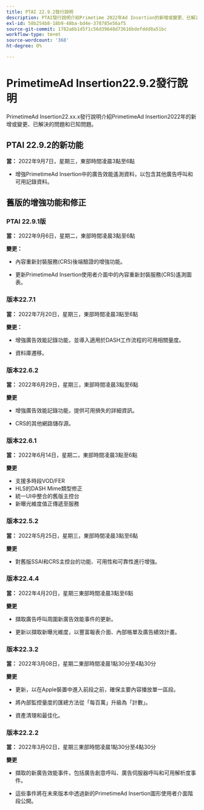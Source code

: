 ```yaml
---
title: PTAI 22.9.2發行說明
description: PTAI發行說明介紹Primetime 2022年Ad Insertion的新增或變更、已解決且已知問題。
exl-id: 58b254b8-18b9-48ba-bd4e-378785e56af5
source-git-commit: 1782a6b1d5f1c56d39648d73616bdefddd8a51bc
workflow-type: tm+mt
source-wordcount: '368'
ht-degree: 0%

---
```


# PrimetimeAd Insertion22.9.2發行說明

PrimetimeAd Insertion22.xx.x發行說明介紹PrimetimeAd Insertion2022年的新增或變更、已解決的問題和已知問題。

## PTAI 22.9.2的新功能

**當：** 2022年9月7日，星期三，東部時間凌晨3點至6點

* 增強PrimetimeAd Insertion中的廣告效能遙測資料，以包含其他廣告呼叫和可用記錄資料。

## 舊版的增強功能和修正

### PTAI 22.9.1版

**當：** 2022年9月6日，星期二，東部時間凌晨3點至6點

**變更：**

* 內容重新封裝服務(CRS)後端驗證的增強功能。

* 更新PrimetimeAd Insertion使用者介面中的內容重新封裝服務(CRS)遙測圖表。

### 版本22.7.1

**當：** 2022年7月20日，星期三，東部時間凌晨3點至6點

**變更：**

* 增強廣告效能記錄功能，並導入適用於DASH工作流程的可用相關量度。

* 資料庫遷移。

### 版本22.6.2

**當：** 2022年6月29日，星期三，東部時間凌晨3點至6點

**變更**

* 增強廣告效能記錄功能，提供可用損失的詳細資訊。

* CRS的其他網路儲存源。

### 版本22.6.1

**當：** 2022年6月14日，星期二，東部時間凌晨3點至6點

**變更**

* 支援多時段VOD/FER
* HLS的DASH Mime類型修正
* 統一UI中整合的舊版主控台
* 新曝光維度值正傳遞至服務

### 版本22.5.2

**當：** 2022年5月25日，星期三，東部時間凌晨3點至6點

**變更**

* 對舊版SSAI和CRS主控台的功能、可用性和可靠性進行增強。

### 版本22.4.4

**當：** 2022年4月20日，星期三東部時間凌晨3點至6點

**變更**

* 擷取廣告呼叫周圍新廣告效能事件的更新。

* 更新以擷取新曝光維度，以豐富報表介面、內部帳單及廣告績效計畫。

### 版本22.3.2

**當：** 2022年3月08日，星期二東部時間凌晨1點30分至4點30分

**變更**

* 更新，以在Apple裝置中進入前段之前，確保主要內容播放單一區段。

* 將內部監控量度的匯總方法從「每百萬」升級為「計數」。

* 資產清理和最佳化。

### 版本22.2.2

**當：** 2022年3月02日，星期三東部時間凌晨1點30分至4點30分

**變更**

* 擷取的新廣告效能事件，包括廣告創意呼叫、廣告伺服器呼叫和可用解析度事件。

* 這些事件將在未來版本中透過新的PrimetimeAd Insertion圖形使用者介面階段公開。
